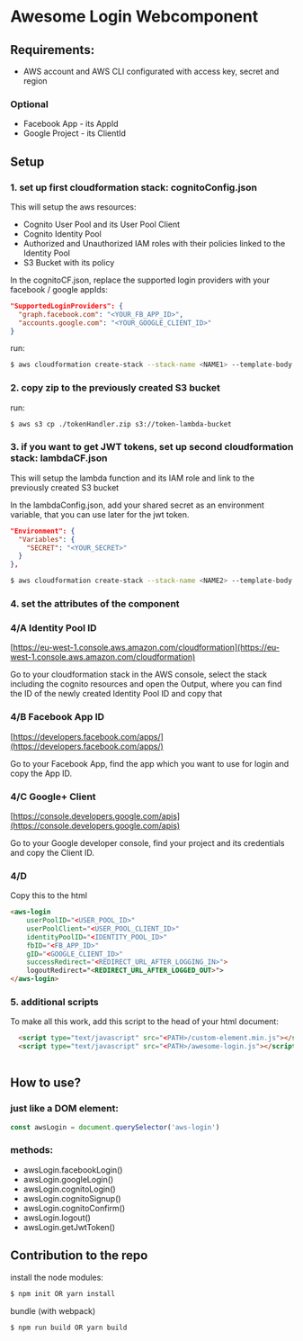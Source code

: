 # Awesome Login Webcomponent

## Requirements:
* AWS account and AWS CLI configurated with access key, secret and region

### Optional
* Facebook App - its AppId
* Google Project - its ClientId

## Setup

### 1. set up first cloudformation stack: cognitoConfig.json
This will setup the aws resources: 
* Cognito User Pool and its User Pool Client
* Cognito Identity Pool
* Authorized and Unauthorized IAM roles with their policies linked to the Identity Pool
* S3 Bucket with its policy

In the cognitoCF.json, replace the supported login providers with your facebook / google appIds:
```json
"SupportedLoginProviders": {
  "graph.facebook.com": "<YOUR_FB_APP_ID>",
  "accounts.google.com": "<YOUR_GOOGLE_CLIENT_ID>"
}
```

run:
```sh
$ aws cloudformation create-stack --stack-name <NAME1> --template-body file://./cloudformation.json --capabilities CAPABILITY_IAM
```

### 2. copy zip to the previously created S3 bucket

run:
```sh
$ aws s3 cp ./tokenHandler.zip s3://token-lambda-bucket
```

### 3. if you want to get JWT tokens, set up second cloudformation stack: lambdaCF.json
This will setup the lambda function and its IAM role and link to the previously created S3 bucket

In the lambdaConfig.json, add your shared secret as an environment variable, that you can use later for the jwt token.

```json
"Environment": {
  "Variables": {
    "SECRET": "<YOUR_SECRET>"
  }
},
```

```sh
$ aws cloudformation create-stack --stack-name <NAME2> --template-body file://./lambdaCF.json --capabilities CAPABILITY_IAM
```

### 4. set the attributes of the component

### 4/A Identity Pool ID

[https://eu-west-1.console.aws.amazon.com/cloudformation](https://eu-west-1.console.aws.amazon.com/cloudformation)

Go to your cloudformation stack in the AWS console, select the stack including the cognito resources and open the Output, where you can find the ID of the newly created Identity Pool ID and copy that


### 4/B Facebook App ID

[https://developers.facebook.com/apps/](https://developers.facebook.com/apps/)

Go to your Facebook App, find the app which you want to use for login and copy the App ID.


### 4/C Google+ Client

[https://console.developers.google.com/apis](https://console.developers.google.com/apis)

Go to your Google developer console, find your project and its credentials and copy the Client ID.


### 4/D

Copy this to the html

```html
<aws-login
    userPoolID="<USER_POOL_ID>"
    userPoolClient="<USER_POOL_CLIENT_ID>"
    identityPoolID="<IDENTITY_POOL_ID>"
    fbID="<FB_APP_ID>"
    gID="<GOOGLE_CLIENT_ID>"
    successRedirect="<REDIRECT_URL_AFTER_LOGGING_IN>">
    logoutRedirect="<REDIRECT_URL_AFTER_LOGGED_OUT>">
</aws-login>
```


### 5. additional scripts

To make all this work, add this script to the head of your html document:

```html
  <script type="text/javascript" src="<PATH>/custom-element.min.js"></script>
  <script type="text/javascript" src="<PATH>/awesome-login.js"></script>
  
```

## How to use?

### just like a DOM element:
``` js
const awsLogin = document.querySelector('aws-login')
```

### methods:
* awsLogin.facebookLogin()
* awsLogin.googleLogin()
* awsLogin.cognitoLogin()
* awsLogin.cognitoSignup()
* awsLogin.cognitoConfirm()
* awsLogin.logout()
* awsLogin.getJwtToken()


## Contribution to the repo

install the node modules:
```sh
$ npm init OR yarn install
```

bundle (with webpack)
```sh
$ npm run build OR yarn build
```

